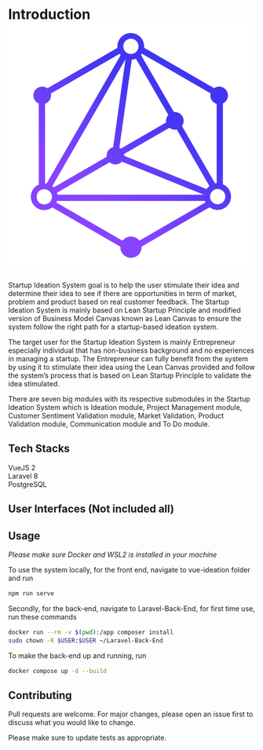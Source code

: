 # Introduction ![Logo](https://github.com/TehHatrix/startup-ideation/blob/master/README/logo.png?raw=true)

Startup Ideation System goal is to help the user stimulate their idea and determine their idea to see if there are opportunities in term of market, problem and product based on real customer feedback. The Startup Ideation System is mainly based on Lean Startup Principle and modified version of Business Model Canvas known as Lean Canvas to ensure the system follow the right path for a startup-based ideation system. 

The target user for the Startup Ideation System is mainly Entrepreneur especially individual that has non-business background and no experiences in managing a startup. The Entrepreneur can fully benefit from the system by using it to stimulate their idea using the Lean Canvas provided and follow the system’s process that is based on Lean Startup Principle to validate the idea stimulated.

There are seven big modules with its respective submodules in the Startup Ideation System which is Ideation module, Project Management module, Customer Sentiment Validation module, Market Validation, Product Validation module, Communication module and To Do module. 

## Tech Stacks
VueJS 2\
Laravel 8\
PostgreSQL

## User Interfaces (Not included all)


## Usage
*Please make sure Docker and WSL2 is installed in your machine*

To use the system locally, for the front end, navigate to vue-ideation folder and run 
```bash
npm run serve
```
Secondly, for the back-end, navigate to Laravel-Back-End, for first time use, run these commands
```bash
docker run --rm -v $(pwd):/app composer install
sudo chown -R $USER:$USER ~/Laravel-Back-End
```
To make the back-end up and running, run
```bash
docker compose up -d --build
```


## Contributing
Pull requests are welcome. For major changes, please open an issue first to discuss what you would like to change.

Please make sure to update tests as appropriate.
